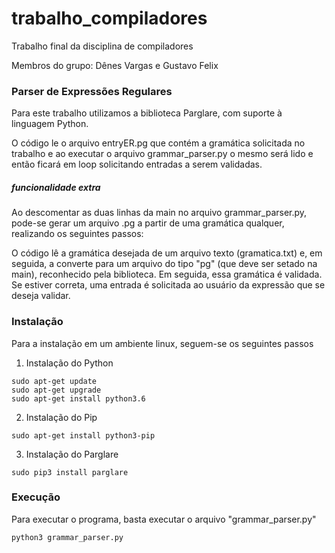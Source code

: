 # trabalho_compiladores

Trabalho final da disciplina de compiladores

Membros do grupo: Dênes Vargas e Gustavo Felix

### Parser de Expressões Regulares
Para este trabalho utilizamos a biblioteca Parglare, com suporte à linguagem Python.

O código le o arquivo entryER.pg que contém a gramática solicitada no trabalho e ao executar o arquivo grammar_parser.py o mesmo será lido e então ficará em loop solicitando entradas a serem validadas.

##### funcionalidade extra

Ao descomentar as duas linhas da main no arquivo grammar_parser.py, pode-se gerar um arquivo .pg a partir de uma gramática qualquer, realizando os seguintes passos:

O código lê a gramática desejada de um arquivo texto (gramatica.txt) e, em seguida, a converte para um arquivo do tipo "pg" (que deve ser setado na main), reconhecido pela biblioteca. Em seguida, essa gramática é validada. Se estiver correta, uma entrada é solicitada ao usuário da expressão que se deseja validar.

### Instalação
Para a instalação em um ambiente linux, seguem-se os seguintes passos

1. Instalação do Python
```
sudo apt-get update
sudo apt-get upgrade
sudo apt-get install python3.6
```
2. Instalação do Pip
```
sudo apt-get install python3-pip
```
3. Instalação do Parglare
```
sudo pip3 install parglare
```
### Execução
Para executar o programa, basta executar o arquivo "grammar_parser.py"
```
python3 grammar_parser.py
```
